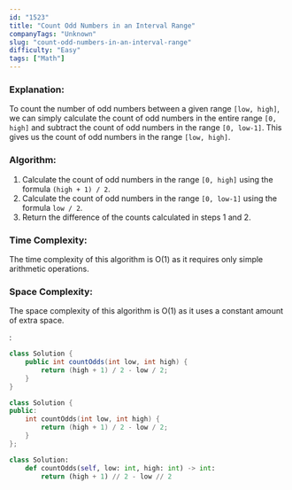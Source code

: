 ```yaml
---
id: "1523"
title: "Count Odd Numbers in an Interval Range"
companyTags: "Unknown"
slug: "count-odd-numbers-in-an-interval-range"
difficulty: "Easy"
tags: ["Math"]
---
```


### Explanation:
To count the number of odd numbers between a given range `[low, high]`, we can simply calculate the count of odd numbers in the entire range `[0, high]` and subtract the count of odd numbers in the range `[0, low-1]`. This gives us the count of odd numbers in the range `[low, high]`.

### Algorithm:
1. Calculate the count of odd numbers in the range `[0, high]` using the formula `(high + 1) / 2`.
2. Calculate the count of odd numbers in the range `[0, low-1]` using the formula `low / 2`.
3. Return the difference of the counts calculated in steps 1 and 2.

### Time Complexity:
The time complexity of this algorithm is O(1) as it requires only simple arithmetic operations.

### Space Complexity:
The space complexity of this algorithm is O(1) as it uses a constant amount of extra space.

:

```java
class Solution {
    public int countOdds(int low, int high) {
        return (high + 1) / 2 - low / 2;
    }
}
```

```cpp
class Solution {
public:
    int countOdds(int low, int high) {
        return (high + 1) / 2 - low / 2;
    }
};
```

```python
class Solution:
    def countOdds(self, low: int, high: int) -> int:
        return (high + 1) // 2 - low // 2
```